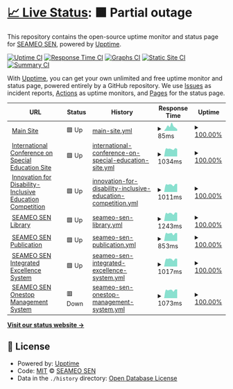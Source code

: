# [📈 Live Status](https://upptime.seameosen.edu.my): <!--live status--> **🟧 Partial outage**

This repository contains the open-source uptime monitor and status page for [SEAMEO SEN](seameosen.edu.my), powered by [Upptime](https://github.com/upptime/upptime).

[![Uptime CI](https://github.com/SEAMEO-SEN/upptime/workflows/Uptime%20CI/badge.svg)](https://github.com/SEAMEO-SEN/upptime/actions?query=workflow%3A%22Uptime+CI%22)
[![Response Time CI](https://github.com/SEAMEO-SEN/upptime/workflows/Response%20Time%20CI/badge.svg)](https://github.com/SEAMEO-SEN/upptime/actions?query=workflow%3A%22Response+Time+CI%22)
[![Graphs CI](https://github.com/SEAMEO-SEN/upptime/workflows/Graphs%20CI/badge.svg)](https://github.com/SEAMEO-SEN/upptime/actions?query=workflow%3A%22Graphs+CI%22)
[![Static Site CI](https://github.com/SEAMEO-SEN/upptime/workflows/Static%20Site%20CI/badge.svg)](https://github.com/SEAMEO-SEN/upptime/actions?query=workflow%3A%22Static+Site+CI%22)
[![Summary CI](https://github.com/SEAMEO-SEN/upptime/workflows/Summary%20CI/badge.svg)](https://github.com/SEAMEO-SEN/upptime/actions?query=workflow%3A%22Summary+CI%22)

With [Upptime](https://upptime.js.org), you can get your own unlimited and free uptime monitor and status page, powered entirely by a GitHub repository. We use [Issues](https://github.com/SEAMEO-SEN/upptime/issues) as incident reports, [Actions](https://github.com/SEAMEO-SEN/upptime/actions) as uptime monitors, and [Pages](https://upptime.seameosen.edu.my) for the status page.

<!--start: status pages-->
<!-- This summary is generated by Upptime (https://github.com/upptime/upptime) -->
<!-- Do not edit this manually, your changes will be overwritten -->
<!-- prettier-ignore -->
| URL | Status | History | Response Time | Uptime |
| --- | ------ | ------- | ------------- | ------ |
| <img alt="" src="https://icons.duckduckgo.com/ip3/seameosen.edu.my.ico" height="13"> [Main Site](https://seameosen.edu.my) | 🟩 Up | [main-site.yml](https://github.com/SEAMEO-SEN/upptime/commits/HEAD/history/main-site.yml) | <details><summary><img alt="Response time graph" src="./graphs/main-site/response-time-week.png" height="20"> 85ms</summary><br><a href="https://upptime.seameosen.edu.my/history/main-site"><img alt="Response time 158" src="https://img.shields.io/endpoint?url=https%3A%2F%2Fraw.githubusercontent.com%2FSEAMEO-SEN%2Fupptime%2FHEAD%2Fapi%2Fmain-site%2Fresponse-time.json"></a><br><a href="https://upptime.seameosen.edu.my/history/main-site"><img alt="24-hour response time 34" src="https://img.shields.io/endpoint?url=https%3A%2F%2Fraw.githubusercontent.com%2FSEAMEO-SEN%2Fupptime%2FHEAD%2Fapi%2Fmain-site%2Fresponse-time-day.json"></a><br><a href="https://upptime.seameosen.edu.my/history/main-site"><img alt="7-day response time 85" src="https://img.shields.io/endpoint?url=https%3A%2F%2Fraw.githubusercontent.com%2FSEAMEO-SEN%2Fupptime%2FHEAD%2Fapi%2Fmain-site%2Fresponse-time-week.json"></a><br><a href="https://upptime.seameosen.edu.my/history/main-site"><img alt="30-day response time 158" src="https://img.shields.io/endpoint?url=https%3A%2F%2Fraw.githubusercontent.com%2FSEAMEO-SEN%2Fupptime%2FHEAD%2Fapi%2Fmain-site%2Fresponse-time-month.json"></a><br><a href="https://upptime.seameosen.edu.my/history/main-site"><img alt="1-year response time 158" src="https://img.shields.io/endpoint?url=https%3A%2F%2Fraw.githubusercontent.com%2FSEAMEO-SEN%2Fupptime%2FHEAD%2Fapi%2Fmain-site%2Fresponse-time-year.json"></a></details> | <details><summary><a href="https://upptime.seameosen.edu.my/history/main-site">100.00%</a></summary><a href="https://upptime.seameosen.edu.my/history/main-site"><img alt="All-time uptime 100.00%" src="https://img.shields.io/endpoint?url=https%3A%2F%2Fraw.githubusercontent.com%2FSEAMEO-SEN%2Fupptime%2FHEAD%2Fapi%2Fmain-site%2Fuptime.json"></a><br><a href="https://upptime.seameosen.edu.my/history/main-site"><img alt="24-hour uptime 100.00%" src="https://img.shields.io/endpoint?url=https%3A%2F%2Fraw.githubusercontent.com%2FSEAMEO-SEN%2Fupptime%2FHEAD%2Fapi%2Fmain-site%2Fuptime-day.json"></a><br><a href="https://upptime.seameosen.edu.my/history/main-site"><img alt="7-day uptime 100.00%" src="https://img.shields.io/endpoint?url=https%3A%2F%2Fraw.githubusercontent.com%2FSEAMEO-SEN%2Fupptime%2FHEAD%2Fapi%2Fmain-site%2Fuptime-week.json"></a><br><a href="https://upptime.seameosen.edu.my/history/main-site"><img alt="30-day uptime 100.00%" src="https://img.shields.io/endpoint?url=https%3A%2F%2Fraw.githubusercontent.com%2FSEAMEO-SEN%2Fupptime%2FHEAD%2Fapi%2Fmain-site%2Fuptime-month.json"></a><br><a href="https://upptime.seameosen.edu.my/history/main-site"><img alt="1-year uptime 100.00%" src="https://img.shields.io/endpoint?url=https%3A%2F%2Fraw.githubusercontent.com%2FSEAMEO-SEN%2Fupptime%2FHEAD%2Fapi%2Fmain-site%2Fuptime-year.json"></a></details>
| <img alt="" src="https://icons.duckduckgo.com/ip3/icse.seameosen.edu.my.ico" height="13"> [International Conference on Special Education Site](https://icse.seameosen.edu.my) | 🟩 Up | [international-conference-on-special-education-site.yml](https://github.com/SEAMEO-SEN/upptime/commits/HEAD/history/international-conference-on-special-education-site.yml) | <details><summary><img alt="Response time graph" src="./graphs/international-conference-on-special-education-site/response-time-week.png" height="20"> 1034ms</summary><br><a href="https://upptime.seameosen.edu.my/history/international-conference-on-special-education-site"><img alt="Response time 1015" src="https://img.shields.io/endpoint?url=https%3A%2F%2Fraw.githubusercontent.com%2FSEAMEO-SEN%2Fupptime%2FHEAD%2Fapi%2Finternational-conference-on-special-education-site%2Fresponse-time.json"></a><br><a href="https://upptime.seameosen.edu.my/history/international-conference-on-special-education-site"><img alt="24-hour response time 1018" src="https://img.shields.io/endpoint?url=https%3A%2F%2Fraw.githubusercontent.com%2FSEAMEO-SEN%2Fupptime%2FHEAD%2Fapi%2Finternational-conference-on-special-education-site%2Fresponse-time-day.json"></a><br><a href="https://upptime.seameosen.edu.my/history/international-conference-on-special-education-site"><img alt="7-day response time 1034" src="https://img.shields.io/endpoint?url=https%3A%2F%2Fraw.githubusercontent.com%2FSEAMEO-SEN%2Fupptime%2FHEAD%2Fapi%2Finternational-conference-on-special-education-site%2Fresponse-time-week.json"></a><br><a href="https://upptime.seameosen.edu.my/history/international-conference-on-special-education-site"><img alt="30-day response time 1015" src="https://img.shields.io/endpoint?url=https%3A%2F%2Fraw.githubusercontent.com%2FSEAMEO-SEN%2Fupptime%2FHEAD%2Fapi%2Finternational-conference-on-special-education-site%2Fresponse-time-month.json"></a><br><a href="https://upptime.seameosen.edu.my/history/international-conference-on-special-education-site"><img alt="1-year response time 1015" src="https://img.shields.io/endpoint?url=https%3A%2F%2Fraw.githubusercontent.com%2FSEAMEO-SEN%2Fupptime%2FHEAD%2Fapi%2Finternational-conference-on-special-education-site%2Fresponse-time-year.json"></a></details> | <details><summary><a href="https://upptime.seameosen.edu.my/history/international-conference-on-special-education-site">100.00%</a></summary><a href="https://upptime.seameosen.edu.my/history/international-conference-on-special-education-site"><img alt="All-time uptime 100.00%" src="https://img.shields.io/endpoint?url=https%3A%2F%2Fraw.githubusercontent.com%2FSEAMEO-SEN%2Fupptime%2FHEAD%2Fapi%2Finternational-conference-on-special-education-site%2Fuptime.json"></a><br><a href="https://upptime.seameosen.edu.my/history/international-conference-on-special-education-site"><img alt="24-hour uptime 100.00%" src="https://img.shields.io/endpoint?url=https%3A%2F%2Fraw.githubusercontent.com%2FSEAMEO-SEN%2Fupptime%2FHEAD%2Fapi%2Finternational-conference-on-special-education-site%2Fuptime-day.json"></a><br><a href="https://upptime.seameosen.edu.my/history/international-conference-on-special-education-site"><img alt="7-day uptime 100.00%" src="https://img.shields.io/endpoint?url=https%3A%2F%2Fraw.githubusercontent.com%2FSEAMEO-SEN%2Fupptime%2FHEAD%2Fapi%2Finternational-conference-on-special-education-site%2Fuptime-week.json"></a><br><a href="https://upptime.seameosen.edu.my/history/international-conference-on-special-education-site"><img alt="30-day uptime 100.00%" src="https://img.shields.io/endpoint?url=https%3A%2F%2Fraw.githubusercontent.com%2FSEAMEO-SEN%2Fupptime%2FHEAD%2Fapi%2Finternational-conference-on-special-education-site%2Fuptime-month.json"></a><br><a href="https://upptime.seameosen.edu.my/history/international-conference-on-special-education-site"><img alt="1-year uptime 100.00%" src="https://img.shields.io/endpoint?url=https%3A%2F%2Fraw.githubusercontent.com%2FSEAMEO-SEN%2Fupptime%2FHEAD%2Fapi%2Finternational-conference-on-special-education-site%2Fuptime-year.json"></a></details>
| <img alt="" src="https://icons.duckduckgo.com/ip3/idiec.seameosen.edu.my.ico" height="13"> [Innovation for Disability-Inclusive Education Competition](https://idiec.seameosen.edu.my) | 🟩 Up | [innovation-for-disability-inclusive-education-competition.yml](https://github.com/SEAMEO-SEN/upptime/commits/HEAD/history/innovation-for-disability-inclusive-education-competition.yml) | <details><summary><img alt="Response time graph" src="./graphs/innovation-for-disability-inclusive-education-competition/response-time-week.png" height="20"> 1011ms</summary><br><a href="https://upptime.seameosen.edu.my/history/innovation-for-disability-inclusive-education-competition"><img alt="Response time 1004" src="https://img.shields.io/endpoint?url=https%3A%2F%2Fraw.githubusercontent.com%2FSEAMEO-SEN%2Fupptime%2FHEAD%2Fapi%2Finnovation-for-disability-inclusive-education-competition%2Fresponse-time.json"></a><br><a href="https://upptime.seameosen.edu.my/history/innovation-for-disability-inclusive-education-competition"><img alt="24-hour response time 1108" src="https://img.shields.io/endpoint?url=https%3A%2F%2Fraw.githubusercontent.com%2FSEAMEO-SEN%2Fupptime%2FHEAD%2Fapi%2Finnovation-for-disability-inclusive-education-competition%2Fresponse-time-day.json"></a><br><a href="https://upptime.seameosen.edu.my/history/innovation-for-disability-inclusive-education-competition"><img alt="7-day response time 1011" src="https://img.shields.io/endpoint?url=https%3A%2F%2Fraw.githubusercontent.com%2FSEAMEO-SEN%2Fupptime%2FHEAD%2Fapi%2Finnovation-for-disability-inclusive-education-competition%2Fresponse-time-week.json"></a><br><a href="https://upptime.seameosen.edu.my/history/innovation-for-disability-inclusive-education-competition"><img alt="30-day response time 1004" src="https://img.shields.io/endpoint?url=https%3A%2F%2Fraw.githubusercontent.com%2FSEAMEO-SEN%2Fupptime%2FHEAD%2Fapi%2Finnovation-for-disability-inclusive-education-competition%2Fresponse-time-month.json"></a><br><a href="https://upptime.seameosen.edu.my/history/innovation-for-disability-inclusive-education-competition"><img alt="1-year response time 1004" src="https://img.shields.io/endpoint?url=https%3A%2F%2Fraw.githubusercontent.com%2FSEAMEO-SEN%2Fupptime%2FHEAD%2Fapi%2Finnovation-for-disability-inclusive-education-competition%2Fresponse-time-year.json"></a></details> | <details><summary><a href="https://upptime.seameosen.edu.my/history/innovation-for-disability-inclusive-education-competition">100.00%</a></summary><a href="https://upptime.seameosen.edu.my/history/innovation-for-disability-inclusive-education-competition"><img alt="All-time uptime 100.00%" src="https://img.shields.io/endpoint?url=https%3A%2F%2Fraw.githubusercontent.com%2FSEAMEO-SEN%2Fupptime%2FHEAD%2Fapi%2Finnovation-for-disability-inclusive-education-competition%2Fuptime.json"></a><br><a href="https://upptime.seameosen.edu.my/history/innovation-for-disability-inclusive-education-competition"><img alt="24-hour uptime 100.00%" src="https://img.shields.io/endpoint?url=https%3A%2F%2Fraw.githubusercontent.com%2FSEAMEO-SEN%2Fupptime%2FHEAD%2Fapi%2Finnovation-for-disability-inclusive-education-competition%2Fuptime-day.json"></a><br><a href="https://upptime.seameosen.edu.my/history/innovation-for-disability-inclusive-education-competition"><img alt="7-day uptime 100.00%" src="https://img.shields.io/endpoint?url=https%3A%2F%2Fraw.githubusercontent.com%2FSEAMEO-SEN%2Fupptime%2FHEAD%2Fapi%2Finnovation-for-disability-inclusive-education-competition%2Fuptime-week.json"></a><br><a href="https://upptime.seameosen.edu.my/history/innovation-for-disability-inclusive-education-competition"><img alt="30-day uptime 100.00%" src="https://img.shields.io/endpoint?url=https%3A%2F%2Fraw.githubusercontent.com%2FSEAMEO-SEN%2Fupptime%2FHEAD%2Fapi%2Finnovation-for-disability-inclusive-education-competition%2Fuptime-month.json"></a><br><a href="https://upptime.seameosen.edu.my/history/innovation-for-disability-inclusive-education-competition"><img alt="1-year uptime 100.00%" src="https://img.shields.io/endpoint?url=https%3A%2F%2Fraw.githubusercontent.com%2FSEAMEO-SEN%2Fupptime%2FHEAD%2Fapi%2Finnovation-for-disability-inclusive-education-competition%2Fuptime-year.json"></a></details>
| <img alt="" src="https://icons.duckduckgo.com/ip3/library.seameosen.edu.my.ico" height="13"> [SEAMEO SEN Library](https://library.seameosen.edu.my) | 🟩 Up | [seameo-sen-library.yml](https://github.com/SEAMEO-SEN/upptime/commits/HEAD/history/seameo-sen-library.yml) | <details><summary><img alt="Response time graph" src="./graphs/seameo-sen-library/response-time-week.png" height="20"> 1243ms</summary><br><a href="https://upptime.seameosen.edu.my/history/seameo-sen-library"><img alt="Response time 1207" src="https://img.shields.io/endpoint?url=https%3A%2F%2Fraw.githubusercontent.com%2FSEAMEO-SEN%2Fupptime%2FHEAD%2Fapi%2Fseameo-sen-library%2Fresponse-time.json"></a><br><a href="https://upptime.seameosen.edu.my/history/seameo-sen-library"><img alt="24-hour response time 1315" src="https://img.shields.io/endpoint?url=https%3A%2F%2Fraw.githubusercontent.com%2FSEAMEO-SEN%2Fupptime%2FHEAD%2Fapi%2Fseameo-sen-library%2Fresponse-time-day.json"></a><br><a href="https://upptime.seameosen.edu.my/history/seameo-sen-library"><img alt="7-day response time 1243" src="https://img.shields.io/endpoint?url=https%3A%2F%2Fraw.githubusercontent.com%2FSEAMEO-SEN%2Fupptime%2FHEAD%2Fapi%2Fseameo-sen-library%2Fresponse-time-week.json"></a><br><a href="https://upptime.seameosen.edu.my/history/seameo-sen-library"><img alt="30-day response time 1207" src="https://img.shields.io/endpoint?url=https%3A%2F%2Fraw.githubusercontent.com%2FSEAMEO-SEN%2Fupptime%2FHEAD%2Fapi%2Fseameo-sen-library%2Fresponse-time-month.json"></a><br><a href="https://upptime.seameosen.edu.my/history/seameo-sen-library"><img alt="1-year response time 1207" src="https://img.shields.io/endpoint?url=https%3A%2F%2Fraw.githubusercontent.com%2FSEAMEO-SEN%2Fupptime%2FHEAD%2Fapi%2Fseameo-sen-library%2Fresponse-time-year.json"></a></details> | <details><summary><a href="https://upptime.seameosen.edu.my/history/seameo-sen-library">100.00%</a></summary><a href="https://upptime.seameosen.edu.my/history/seameo-sen-library"><img alt="All-time uptime 100.00%" src="https://img.shields.io/endpoint?url=https%3A%2F%2Fraw.githubusercontent.com%2FSEAMEO-SEN%2Fupptime%2FHEAD%2Fapi%2Fseameo-sen-library%2Fuptime.json"></a><br><a href="https://upptime.seameosen.edu.my/history/seameo-sen-library"><img alt="24-hour uptime 100.00%" src="https://img.shields.io/endpoint?url=https%3A%2F%2Fraw.githubusercontent.com%2FSEAMEO-SEN%2Fupptime%2FHEAD%2Fapi%2Fseameo-sen-library%2Fuptime-day.json"></a><br><a href="https://upptime.seameosen.edu.my/history/seameo-sen-library"><img alt="7-day uptime 100.00%" src="https://img.shields.io/endpoint?url=https%3A%2F%2Fraw.githubusercontent.com%2FSEAMEO-SEN%2Fupptime%2FHEAD%2Fapi%2Fseameo-sen-library%2Fuptime-week.json"></a><br><a href="https://upptime.seameosen.edu.my/history/seameo-sen-library"><img alt="30-day uptime 100.00%" src="https://img.shields.io/endpoint?url=https%3A%2F%2Fraw.githubusercontent.com%2FSEAMEO-SEN%2Fupptime%2FHEAD%2Fapi%2Fseameo-sen-library%2Fuptime-month.json"></a><br><a href="https://upptime.seameosen.edu.my/history/seameo-sen-library"><img alt="1-year uptime 100.00%" src="https://img.shields.io/endpoint?url=https%3A%2F%2Fraw.githubusercontent.com%2FSEAMEO-SEN%2Fupptime%2FHEAD%2Fapi%2Fseameo-sen-library%2Fuptime-year.json"></a></details>
| <img alt="" src="https://icons.duckduckgo.com/ip3/publication.seameosen.edu.my.ico" height="13"> [SEAMEO SEN Publication](https://publication.seameosen.edu.my) | 🟩 Up | [seameo-sen-publication.yml](https://github.com/SEAMEO-SEN/upptime/commits/HEAD/history/seameo-sen-publication.yml) | <details><summary><img alt="Response time graph" src="./graphs/seameo-sen-publication/response-time-week.png" height="20"> 853ms</summary><br><a href="https://upptime.seameosen.edu.my/history/seameo-sen-publication"><img alt="Response time 851" src="https://img.shields.io/endpoint?url=https%3A%2F%2Fraw.githubusercontent.com%2FSEAMEO-SEN%2Fupptime%2FHEAD%2Fapi%2Fseameo-sen-publication%2Fresponse-time.json"></a><br><a href="https://upptime.seameosen.edu.my/history/seameo-sen-publication"><img alt="24-hour response time 891" src="https://img.shields.io/endpoint?url=https%3A%2F%2Fraw.githubusercontent.com%2FSEAMEO-SEN%2Fupptime%2FHEAD%2Fapi%2Fseameo-sen-publication%2Fresponse-time-day.json"></a><br><a href="https://upptime.seameosen.edu.my/history/seameo-sen-publication"><img alt="7-day response time 853" src="https://img.shields.io/endpoint?url=https%3A%2F%2Fraw.githubusercontent.com%2FSEAMEO-SEN%2Fupptime%2FHEAD%2Fapi%2Fseameo-sen-publication%2Fresponse-time-week.json"></a><br><a href="https://upptime.seameosen.edu.my/history/seameo-sen-publication"><img alt="30-day response time 851" src="https://img.shields.io/endpoint?url=https%3A%2F%2Fraw.githubusercontent.com%2FSEAMEO-SEN%2Fupptime%2FHEAD%2Fapi%2Fseameo-sen-publication%2Fresponse-time-month.json"></a><br><a href="https://upptime.seameosen.edu.my/history/seameo-sen-publication"><img alt="1-year response time 851" src="https://img.shields.io/endpoint?url=https%3A%2F%2Fraw.githubusercontent.com%2FSEAMEO-SEN%2Fupptime%2FHEAD%2Fapi%2Fseameo-sen-publication%2Fresponse-time-year.json"></a></details> | <details><summary><a href="https://upptime.seameosen.edu.my/history/seameo-sen-publication">100.00%</a></summary><a href="https://upptime.seameosen.edu.my/history/seameo-sen-publication"><img alt="All-time uptime 100.00%" src="https://img.shields.io/endpoint?url=https%3A%2F%2Fraw.githubusercontent.com%2FSEAMEO-SEN%2Fupptime%2FHEAD%2Fapi%2Fseameo-sen-publication%2Fuptime.json"></a><br><a href="https://upptime.seameosen.edu.my/history/seameo-sen-publication"><img alt="24-hour uptime 100.00%" src="https://img.shields.io/endpoint?url=https%3A%2F%2Fraw.githubusercontent.com%2FSEAMEO-SEN%2Fupptime%2FHEAD%2Fapi%2Fseameo-sen-publication%2Fuptime-day.json"></a><br><a href="https://upptime.seameosen.edu.my/history/seameo-sen-publication"><img alt="7-day uptime 100.00%" src="https://img.shields.io/endpoint?url=https%3A%2F%2Fraw.githubusercontent.com%2FSEAMEO-SEN%2Fupptime%2FHEAD%2Fapi%2Fseameo-sen-publication%2Fuptime-week.json"></a><br><a href="https://upptime.seameosen.edu.my/history/seameo-sen-publication"><img alt="30-day uptime 100.00%" src="https://img.shields.io/endpoint?url=https%3A%2F%2Fraw.githubusercontent.com%2FSEAMEO-SEN%2Fupptime%2FHEAD%2Fapi%2Fseameo-sen-publication%2Fuptime-month.json"></a><br><a href="https://upptime.seameosen.edu.my/history/seameo-sen-publication"><img alt="1-year uptime 100.00%" src="https://img.shields.io/endpoint?url=https%3A%2F%2Fraw.githubusercontent.com%2FSEAMEO-SEN%2Fupptime%2FHEAD%2Fapi%2Fseameo-sen-publication%2Fuptime-year.json"></a></details>
| <img alt="" src="https://icons.duckduckgo.com/ip3/sies.seameosen.edu.my.ico" height="13"> [SEAMEO SEN Integrated Excellence System](https://sies.seameosen.edu.my) | 🟩 Up | [seameo-sen-integrated-excellence-system.yml](https://github.com/SEAMEO-SEN/upptime/commits/HEAD/history/seameo-sen-integrated-excellence-system.yml) | <details><summary><img alt="Response time graph" src="./graphs/seameo-sen-integrated-excellence-system/response-time-week.png" height="20"> 1017ms</summary><br><a href="https://upptime.seameosen.edu.my/history/seameo-sen-integrated-excellence-system"><img alt="Response time 993" src="https://img.shields.io/endpoint?url=https%3A%2F%2Fraw.githubusercontent.com%2FSEAMEO-SEN%2Fupptime%2FHEAD%2Fapi%2Fseameo-sen-integrated-excellence-system%2Fresponse-time.json"></a><br><a href="https://upptime.seameosen.edu.my/history/seameo-sen-integrated-excellence-system"><img alt="24-hour response time 1055" src="https://img.shields.io/endpoint?url=https%3A%2F%2Fraw.githubusercontent.com%2FSEAMEO-SEN%2Fupptime%2FHEAD%2Fapi%2Fseameo-sen-integrated-excellence-system%2Fresponse-time-day.json"></a><br><a href="https://upptime.seameosen.edu.my/history/seameo-sen-integrated-excellence-system"><img alt="7-day response time 1017" src="https://img.shields.io/endpoint?url=https%3A%2F%2Fraw.githubusercontent.com%2FSEAMEO-SEN%2Fupptime%2FHEAD%2Fapi%2Fseameo-sen-integrated-excellence-system%2Fresponse-time-week.json"></a><br><a href="https://upptime.seameosen.edu.my/history/seameo-sen-integrated-excellence-system"><img alt="30-day response time 993" src="https://img.shields.io/endpoint?url=https%3A%2F%2Fraw.githubusercontent.com%2FSEAMEO-SEN%2Fupptime%2FHEAD%2Fapi%2Fseameo-sen-integrated-excellence-system%2Fresponse-time-month.json"></a><br><a href="https://upptime.seameosen.edu.my/history/seameo-sen-integrated-excellence-system"><img alt="1-year response time 993" src="https://img.shields.io/endpoint?url=https%3A%2F%2Fraw.githubusercontent.com%2FSEAMEO-SEN%2Fupptime%2FHEAD%2Fapi%2Fseameo-sen-integrated-excellence-system%2Fresponse-time-year.json"></a></details> | <details><summary><a href="https://upptime.seameosen.edu.my/history/seameo-sen-integrated-excellence-system">100.00%</a></summary><a href="https://upptime.seameosen.edu.my/history/seameo-sen-integrated-excellence-system"><img alt="All-time uptime 100.00%" src="https://img.shields.io/endpoint?url=https%3A%2F%2Fraw.githubusercontent.com%2FSEAMEO-SEN%2Fupptime%2FHEAD%2Fapi%2Fseameo-sen-integrated-excellence-system%2Fuptime.json"></a><br><a href="https://upptime.seameosen.edu.my/history/seameo-sen-integrated-excellence-system"><img alt="24-hour uptime 100.00%" src="https://img.shields.io/endpoint?url=https%3A%2F%2Fraw.githubusercontent.com%2FSEAMEO-SEN%2Fupptime%2FHEAD%2Fapi%2Fseameo-sen-integrated-excellence-system%2Fuptime-day.json"></a><br><a href="https://upptime.seameosen.edu.my/history/seameo-sen-integrated-excellence-system"><img alt="7-day uptime 100.00%" src="https://img.shields.io/endpoint?url=https%3A%2F%2Fraw.githubusercontent.com%2FSEAMEO-SEN%2Fupptime%2FHEAD%2Fapi%2Fseameo-sen-integrated-excellence-system%2Fuptime-week.json"></a><br><a href="https://upptime.seameosen.edu.my/history/seameo-sen-integrated-excellence-system"><img alt="30-day uptime 100.00%" src="https://img.shields.io/endpoint?url=https%3A%2F%2Fraw.githubusercontent.com%2FSEAMEO-SEN%2Fupptime%2FHEAD%2Fapi%2Fseameo-sen-integrated-excellence-system%2Fuptime-month.json"></a><br><a href="https://upptime.seameosen.edu.my/history/seameo-sen-integrated-excellence-system"><img alt="1-year uptime 100.00%" src="https://img.shields.io/endpoint?url=https%3A%2F%2Fraw.githubusercontent.com%2FSEAMEO-SEN%2Fupptime%2FHEAD%2Fapi%2Fseameo-sen-integrated-excellence-system%2Fuptime-year.json"></a></details>
| <img alt="" src="https://icons.duckduckgo.com/ip3/onestop.seameosen.edu.my.ico" height="13"> [SEAMEO SEN Onestop Management System](https://onestop.seameosen.edu.my) | 🟥 Down | [seameo-sen-onestop-management-system.yml](https://github.com/SEAMEO-SEN/upptime/commits/HEAD/history/seameo-sen-onestop-management-system.yml) | <details><summary><img alt="Response time graph" src="./graphs/seameo-sen-onestop-management-system/response-time-week.png" height="20"> 1073ms</summary><br><a href="https://upptime.seameosen.edu.my/history/seameo-sen-onestop-management-system"><img alt="Response time 1082" src="https://img.shields.io/endpoint?url=https%3A%2F%2Fraw.githubusercontent.com%2FSEAMEO-SEN%2Fupptime%2FHEAD%2Fapi%2Fseameo-sen-onestop-management-system%2Fresponse-time.json"></a><br><a href="https://upptime.seameosen.edu.my/history/seameo-sen-onestop-management-system"><img alt="24-hour response time 980" src="https://img.shields.io/endpoint?url=https%3A%2F%2Fraw.githubusercontent.com%2FSEAMEO-SEN%2Fupptime%2FHEAD%2Fapi%2Fseameo-sen-onestop-management-system%2Fresponse-time-day.json"></a><br><a href="https://upptime.seameosen.edu.my/history/seameo-sen-onestop-management-system"><img alt="7-day response time 1073" src="https://img.shields.io/endpoint?url=https%3A%2F%2Fraw.githubusercontent.com%2FSEAMEO-SEN%2Fupptime%2FHEAD%2Fapi%2Fseameo-sen-onestop-management-system%2Fresponse-time-week.json"></a><br><a href="https://upptime.seameosen.edu.my/history/seameo-sen-onestop-management-system"><img alt="30-day response time 1082" src="https://img.shields.io/endpoint?url=https%3A%2F%2Fraw.githubusercontent.com%2FSEAMEO-SEN%2Fupptime%2FHEAD%2Fapi%2Fseameo-sen-onestop-management-system%2Fresponse-time-month.json"></a><br><a href="https://upptime.seameosen.edu.my/history/seameo-sen-onestop-management-system"><img alt="1-year response time 1082" src="https://img.shields.io/endpoint?url=https%3A%2F%2Fraw.githubusercontent.com%2FSEAMEO-SEN%2Fupptime%2FHEAD%2Fapi%2Fseameo-sen-onestop-management-system%2Fresponse-time-year.json"></a></details> | <details><summary><a href="https://upptime.seameosen.edu.my/history/seameo-sen-onestop-management-system">100.00%</a></summary><a href="https://upptime.seameosen.edu.my/history/seameo-sen-onestop-management-system"><img alt="All-time uptime 100.00%" src="https://img.shields.io/endpoint?url=https%3A%2F%2Fraw.githubusercontent.com%2FSEAMEO-SEN%2Fupptime%2FHEAD%2Fapi%2Fseameo-sen-onestop-management-system%2Fuptime.json"></a><br><a href="https://upptime.seameosen.edu.my/history/seameo-sen-onestop-management-system"><img alt="24-hour uptime 99.99%" src="https://img.shields.io/endpoint?url=https%3A%2F%2Fraw.githubusercontent.com%2FSEAMEO-SEN%2Fupptime%2FHEAD%2Fapi%2Fseameo-sen-onestop-management-system%2Fuptime-day.json"></a><br><a href="https://upptime.seameosen.edu.my/history/seameo-sen-onestop-management-system"><img alt="7-day uptime 100.00%" src="https://img.shields.io/endpoint?url=https%3A%2F%2Fraw.githubusercontent.com%2FSEAMEO-SEN%2Fupptime%2FHEAD%2Fapi%2Fseameo-sen-onestop-management-system%2Fuptime-week.json"></a><br><a href="https://upptime.seameosen.edu.my/history/seameo-sen-onestop-management-system"><img alt="30-day uptime 100.00%" src="https://img.shields.io/endpoint?url=https%3A%2F%2Fraw.githubusercontent.com%2FSEAMEO-SEN%2Fupptime%2FHEAD%2Fapi%2Fseameo-sen-onestop-management-system%2Fuptime-month.json"></a><br><a href="https://upptime.seameosen.edu.my/history/seameo-sen-onestop-management-system"><img alt="1-year uptime 100.00%" src="https://img.shields.io/endpoint?url=https%3A%2F%2Fraw.githubusercontent.com%2FSEAMEO-SEN%2Fupptime%2FHEAD%2Fapi%2Fseameo-sen-onestop-management-system%2Fuptime-year.json"></a></details>

<!--end: status pages-->

[**Visit our status website →**](https://upptime.seameosen.edu.my)

## 📄 License

- Powered by: [Upptime](https://github.com/upptime/upptime)
- Code: [MIT](./LICENSE) © [SEAMEO SEN](seameosen.edu.my)
- Data in the `./history` directory: [Open Database License](https://opendatacommons.org/licenses/odbl/1-0/)
